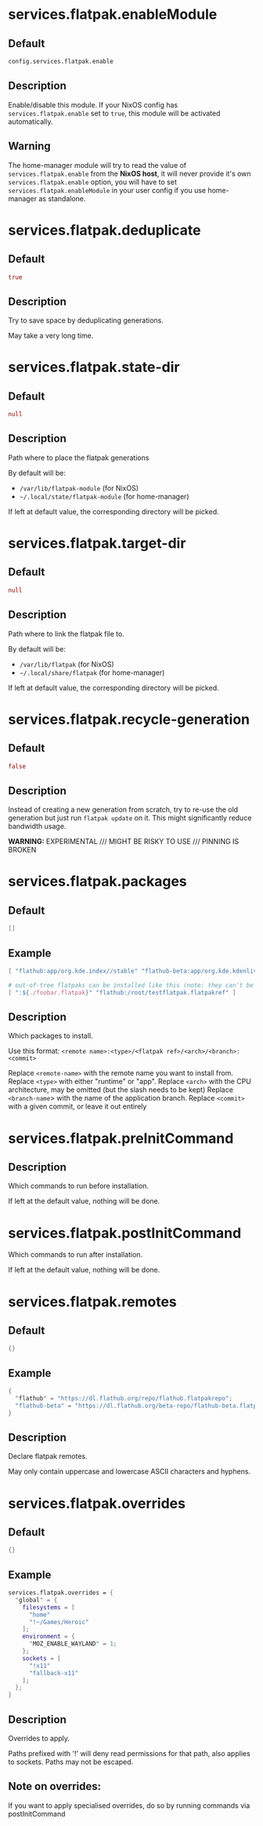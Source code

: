 # services.flatpak.**enableModule**
## Default
```nix
config.services.flatpak.enable
```
## Description
Enable/disable this module.
If your NixOS config has `services.flatpak.enable` set to `true`, this module will be activated automatically.

## Warning
The home-manager module will try to read the value of `services.flatpak.enable` from the **NixOS host**, it will never provide it's own `services.flatpak.enable` option, you will have to set `services.flatpak.enableModule` in your user config if you use home-manager as standalone.

# services.flatpak.**deduplicate**
## Default
```nix
true
```
## Description
Try to save space by deduplicating generations.

May take a very long time.

# services.flatpak.**state-dir**
## Default
```nix
null
```
## Description
Path where to place the flatpak generations

By default will be:
- `/var/lib/flatpak-module` (for NixOS)
- `~/.local/state/flatpak-module` (for home-manager)

If left at default value, the corresponding directory will be picked.
# services.flatpak.**target-dir**
## Default
```nix
null
```
## Description
Path where to link the flatpak file to.

By default will be:
- `/var/lib/flatpak` (for NixOS)
- `~/.local/share/flatpak` (for home-manager)

If left at default value, the corresponding directory will be picked.

# services.flatpak.**recycle-generation**
## Default
```nix
false
```
## Description
Instead of creating a new generation from scratch, try to re-use the old generation but just run `flatpak update` on it.
This might significantly reduce bandwidth usage.

**WARNING:** EXPERIMENTAL /// MIGHT BE RISKY TO USE /// PINNING IS BROKEN

# services.flatpak.**packages**
## Default
```nix
[]
```
## Example
```nix
[ "flathub:app/org.kde.index//stable" "flathub-beta:app/org.kde.kdenlive/x86_64/stable" ]

# out-of-tree flatpaks can be installed like this (note: they can't be a URL because flatpak doesn't like that)
[ ":${./foobar.flatpak}" "flathub:/root/testflatpak.flatpakref" ]
```
## Description
Which packages to install.

Use this format: `<remote name>:<type>/<flatpak ref>/<arch>/<branch>:<commit>`

Replace `<remote-name>` with the remote name you want to install from.
Replace `<type>` with either "runtime" or "app".
Replace `<arch>` with the CPU architecture, may be omitted (but the slash needs to be kept)
Replace `<branch-name`> with the name of the application branch.
Replace `<commit>` with a given commit, or leave it out entirely

# services.flatpak.**preInitCommand**
## Description
Which commands to run before installation.

If left at the default value, nothing will be done.

# services.flatpak.**postInitCommand**
Which commands to run after installation.

If left at the default value, nothing will be done.

# services.flatpak.**remotes**
## Default
```nix
{}
```
## Example
```nix
{
  "flathub" = "https://dl.flathub.org/repo/flathub.flatpakrepo";
  "flathub-beta" = "https://dl.flathub.org/beta-repo/flathub-beta.flatpakrepo";
}
```
## Description
Declare flatpak remotes.

May only contain uppercase and lowercase ASCII characters and hyphens.

# services.flatpak.**overrides**

## Default
```nix
{}
```

## Example
```nix
services.flatpak.overrides = {
  "global" = {
    filesystems = [
      "home"
      "!~/Games/Heroic"
    ];
    environment = {
      "MOZ_ENABLE_WAYLAND" = 1;
    };
    sockets = [
      "!x11"
      "fallback-x11"
    ];
  };
}
```

## Description
Overrides to apply.

Paths prefixed with '!' will deny read permissions for that path, also applies to sockets.
Paths may not be escaped.

## Note on overrides:

If you want to apply specialised overrides, do so by running commands via postInitCommand